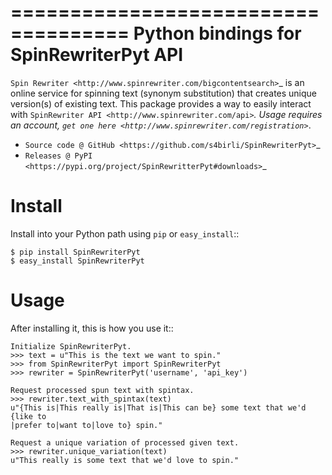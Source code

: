 ====================================
Python bindings for SpinRewriterPyt API
====================================

`Spin Rewriter <http://www.spinrewriter.com/bigcontentsearch>`_ is an online
service for spinning text (synonym substitution) that creates unique version(s)
of existing text. This package provides a way to easily interact with
`SpinRewriter API <http://www.spinrewriter.com/api>`_. Usage requires an
account, `get one here <http://www.spinrewriter.com/registration>`_.

* `Source code @ GitHub <https://github.com/s4birli/SpinRewriterPyt>`_
* `Releases @ PyPI <https://pypi.org/project/SpinRewritterPyt#downloads>`_


Install
=======

Install into your Python path using `pip` or `easy_install`::

    $ pip install SpinRewriterPyt
    $ easy_install SpinRewriterPyt


Usage
=====

After installing it, this is how you use it::

    Initialize SpinRewriterPyt.
    >>> text = u"This is the text we want to spin."
    >>> from SpinRewriterPyt import SpinRewriterPyt
    >>> rewriter = SpinRewriterPyt('username', 'api_key')

    Request processed spun text with spintax.
    >>> rewriter.text_with_spintax(text)
    u"{This is|This really is|That is|This can be} some text that we'd {like to
    |prefer to|want to|love to} spin."

    Request a unique variation of processed given text.
    >>> rewriter.unique_variation(text)
    u"This really is some text that we'd love to spin."